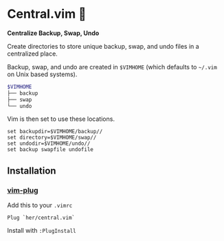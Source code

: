 # Central.vim 🌷 

**Centralize Backup, Swap, Undo**

Create directories to store unique backup, swap, and undo files in a
centralized place.

Backup, swap, and undo are created in `$VIMHOME` (which defaults to
`~/.vim` on Unix based systems).

```sh
$VIMHOME
├── backup
├── swap
└── undo
```

Vim is then set to use these locations.
```vim
set backupdir=$VIMHOME/backup//
set directory=$VIMHOME/swap//
set undodir=$VIMHOME/undo//
set backup swapfile undofile
```

## Installation 

### [vim-plug](https://github.com/junegunn/vim-plug)
Add this to your `.vimrc`
```
Plug `her/central.vim`
```
Install with `:PlugInstall`

